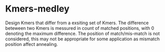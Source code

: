 # Kmers-medley
Design Kmers that differ from a exsiting set of Kmers.
The difference beteween two Kmers is messured in count of matched positions, with 0 denoting the maximum difference.
The position of match/mis-match is not considered, this may not be appropriate for some application as mismatch position affect annealing.
